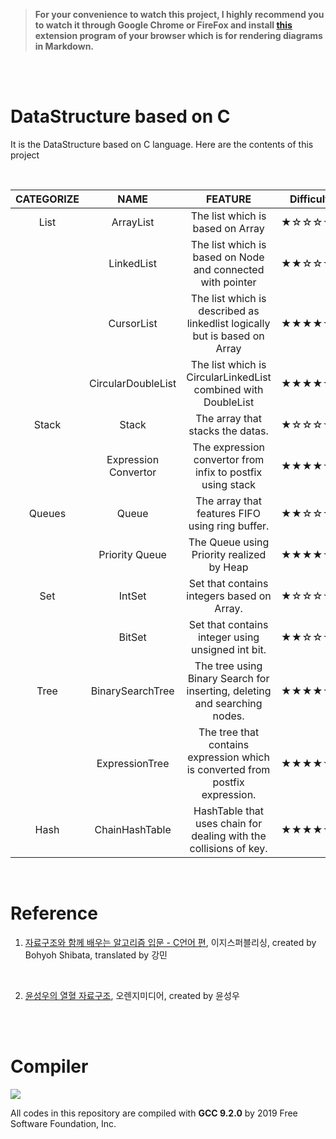 > **For your convenience to watch this project, I highly recommend you to watch it through Google Chrome or FireFox and install [this](https://chrome.google.com/webstore/detail/github-%20-mermaid/goiiopgdnkogdbjmncgedmgpoajilohe) extension program of your browser which is for rendering diagrams in Markdown.**

<br/>

<br/>

# DataStructure based on C

It is the DataStructure based on C language. Here are the contents of this project

<br/>

| CATEGORIZE |         NAME         |                                    FEATURE                                    | Difficulty |
| :--------: | :------------------: | :---------------------------------------------------------------------------: | :--------: |
|    List    |      ArrayList       |                       The list which is based on Array                        |   ★☆☆☆☆☆   |
|            |      LinkedList      |          The list which is based on Node and connected with pointer           |   ★★☆☆☆☆   |
|            |      CursorList      |   The list which is described as linkedlist logically but is based on Array   |   ★★★★☆☆   |
|            |  CircularDoubleList  |         The list which is CircularLinkedList combined with DoubleList         |   ★★★★☆☆   |
|   Stack    |        Stack         |                       The array that stacks the datas.                        |   ★☆☆☆☆☆   |
|            | Expression Convertor |          The expression convertor from infix to postfix using stack           |   ★★★★☆☆   |
|   Queues   |        Queue         |                The array that features FIFO using ring buffer.                |   ★★☆☆☆☆   |
|            |    Priority Queue    |                   The Queue using Priority realized by Heap                   |   ★★★★☆☆   |
|    Set     |        IntSet        |                  Set that contains integers based on Array.                   |   ★☆☆☆☆☆   |
|            |        BitSet        |               Set that contains integer using unsigned int bit.               |   ★★☆☆☆☆   |
|    Tree    |   BinarySearchTree   |   The tree using Binary Search for inserting, deleting and searching nodes.   |   ★★★★☆☆   |
|            |    ExpressionTree    | The tree that contains expression which is converted from postfix expression. |   ★★★★★☆   |
|    Hash    |    ChainHashTable    |       HashTable that uses chain for dealing with the collisions of key.       |   ★★★★☆☆   |

<br/>

# Reference

1. [자료구조와 함께 배우는 알고리즘 입문 - C언어 편](https://book.naver.com/bookdb/book_detail.nhn?bid=13057264), 이지스퍼블리싱, created by Bohyoh Shibata, translated by 강민

<br/>

2. [윤성우의 열혈 자료구조](https://book.naver.com/bookdb/book_detail.nhn?bid=6809127), 오렌지미디어, created by 윤성우

<br/>

<br/>

# Compiler

![](https://i.imgur.com/IHWFjEi.png)

All codes in this repository are compiled with **GCC 9.2.0** by 2019 Free Software Foundation, Inc.
